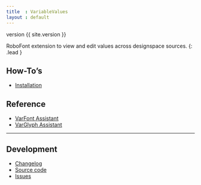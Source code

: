 ```yaml
---
title  : VariableValues
layout : default
---
```


<span class='badge bg-secondary'>version {{ site.version }}</span>

RoboFont extension to view and edit values across designspace sources.
{: .lead }

## How-To’s

- [Installation](install)

## Reference

- [VarFont Assistant](varfont-assistant)
- [VarGlyph Assistant](varglyph-assistant)

- - -

## Development

- [Changelog](changelog)
- [Source code](http://github.com/gferreira/VariableValues)
- [Issues](http://github.com/gferreira/VariableValues/issues)
